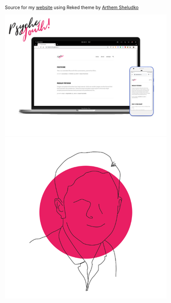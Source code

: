 Source for my [website](https://imamnrchls.xyz/) using Reked theme by [Arthem Sheludko](https://github.com/artemsheludko/reked)

![Preview](images/preview.png)
![Preview](images/avatar.png)


